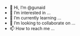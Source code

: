 - 👋 Hi, I’m @gunaid
- 👀 I’m interested in ...
- 🌱 I’m currently learning ...
- 💞️ I’m looking to collaborate on ...
- 📫 How to reach me ...

<!---
gunaid/gunaid is a ✨ special ✨ repository because its `README.md` (this file) appears on your GitHub profile.
You can click the Preview link to take a look at your changes.
--->
